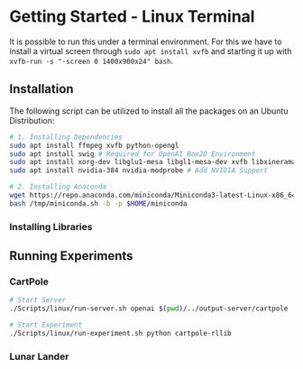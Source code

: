 # Getting Started - Linux Terminal

It is possible to run this under a terminal environment. For this we have to install a virtual screen through `sudo apt install xvfb` and starting it up with `xvfb-run -s "-screen 0 1400x900x24" bash`.

## Installation

The following script can be utilized to install all the packages on an Ubuntu Distribution:

```bash
# 1. Installing Dependencies
sudo apt install ffmpeg xvfb python-opengl 
sudo apt install swig # Required for OpenAI Box2D Environment
sudo apt install xorg-dev libglu1-mesa libgl1-mesa-dev xvfb libxinerama1 libxcursor1 # Virtual Screens
sudo apt install nvidia-384 nvidia-modprobe # Add NVIDIA Support

# 2. Installing Anaconda
wget https://repo.anaconda.com/miniconda/Miniconda3-latest-Linux-x86_64.sh -O /tmp/miniconda.sh
bash /tmp/miniconda.sh -b -p $HOME/miniconda
```

### Installing Libraries

## Running Experiments

### CartPole

```bash
# Start Server
./Scripts/linux/run-server.sh openai $(pwd)/../output-server/cartpole

# Start Experiment
./Scripts/linux/run-experiment.sh python cartpole-rllib
```

### Lunar Lander